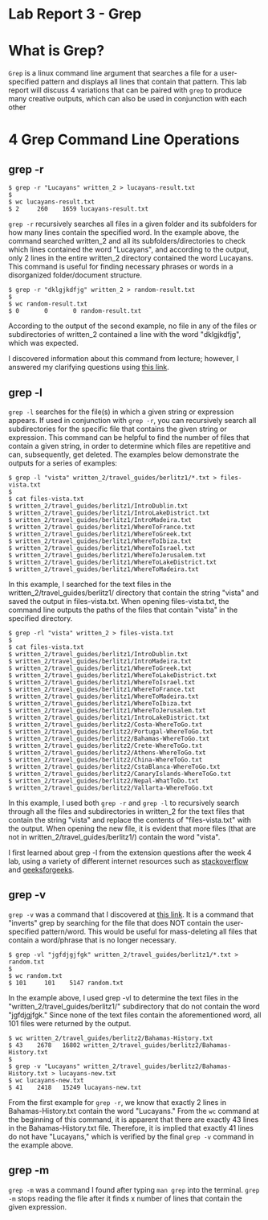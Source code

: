 # Lab Report 3 - Grep 

# What is Grep?

`Grep` is a linux command line argument that searches a file for a user-specified pattern and displays all lines that contain that pattern. This lab report will discuss 4 variations that can be paired with `grep` to produce many creative outputs, which can also be used in conjunction with each other

# 4 Grep Command Line Operations

## grep -r 

```
$ grep -r "Lucayans" written_2 > lucayans-result.txt
$
$ wc lucayans-result.txt
$ 2     260    1659 lucayans-result.txt
```
`grep -r` recursively searches all files in a given folder and its subfolders for how many lines contain the specified word. In the example above, the command searched written_2 and all its subfolders/directories to check which lines contained the word "Lucayans", and according to the output, only 2 lines in the entire written_2 directory contained the word Lucayans. This command is useful for finding necessary phrases or words in a disorganized folder/document structure. 

```
$ grep -r "dklgjkdfjg" written_2 > random-result.txt
$
$ wc random-result.txt
$ 0       0       0 random-result.txt
```
According to the output of the second example, no file in any of the files or subdirectories of written_2 contained a line with the word "dklgjkdfjg", which was expected. 

I discovered information about this command from lecture; however, I answered my clarifying questions using [this link](https://stackoverflow.com/questions/1987926/how-do-i-recursively-grep-all-directories-and-subdirectories). 

## grep -l

`grep -l` searches for the file(s) in which a given string or expression appears. If used in conjunction with `grep -r`, you can recursively search all subdirectories for the specific file that contains the given string or expression. This command can be helpful to find the number of files that contain a given string, in order to determine which files are repetitive and can, subsequently, get deleted. The examples below demonstrate the outputs for a series of examples: 

```
$ grep -l "vista" written_2/travel_guides/berlitz1/*.txt > files-vista.txt
$
$ cat files-vista.txt
$ written_2/travel_guides/berlitz1/IntroDublin.txt
$ written_2/travel_guides/berlitz1/IntroLakeDistrict.txt
$ written_2/travel_guides/berlitz1/IntroMadeira.txt
$ written_2/travel_guides/berlitz1/WhereToFrance.txt
$ written_2/travel_guides/berlitz1/WhereToGreek.txt
$ written_2/travel_guides/berlitz1/WhereToIbiza.txt
$ written_2/travel_guides/berlitz1/WhereToIsrael.txt
$ written_2/travel_guides/berlitz1/WhereToJerusalem.txt
$ written_2/travel_guides/berlitz1/WhereToLakeDistrict.txt
$ written_2/travel_guides/berlitz1/WhereToMadeira.txt
```
In this example, I searched for the text files in the written_2/travel_guides/berlitz1/ directory that contain the string "vista" and saved the output in files-vista.txt. When opening files-vista.txt, the command line outputs the paths of the files that contain "vista" in the specified directory. 

```
$ grep -rl "vista" written_2 > files-vista.txt
$
$ cat files-vista.txt
$ written_2/travel_guides/berlitz1/IntroDublin.txt
$ written_2/travel_guides/berlitz1/IntroMadeira.txt
$ written_2/travel_guides/berlitz1/WhereToGreek.txt
$ written_2/travel_guides/berlitz1/WhereToLakeDistrict.txt
$ written_2/travel_guides/berlitz1/WhereToIsrael.txt
$ written_2/travel_guides/berlitz1/WhereToFrance.txt
$ written_2/travel_guides/berlitz1/WhereToMadeira.txt
$ written_2/travel_guides/berlitz1/WhereToIbiza.txt
$ written_2/travel_guides/berlitz1/WhereToJerusalem.txt
$ written_2/travel_guides/berlitz1/IntroLakeDistrict.txt
$ written_2/travel_guides/berlitz2/Costa-WhereToGo.txt
$ written_2/travel_guides/berlitz2/Portugal-WhereToGo.txt
$ written_2/travel_guides/berlitz2/Bahamas-WhereToGo.txt
$ written_2/travel_guides/berlitz2/Crete-WhereToGo.txt
$ written_2/travel_guides/berlitz2/Athens-WhereToGo.txt
$ written_2/travel_guides/berlitz2/China-WhereToGo.txt
$ written_2/travel_guides/berlitz2/CstaBlanca-WhereToGo.txt
$ written_2/travel_guides/berlitz2/CanaryIslands-WhereToGo.txt
$ written_2/travel_guides/berlitz2/Nepal-WhatToDo.txt
$ written_2/travel_guides/berlitz2/Vallarta-WhereToGo.txt
```
In this example, I used both `grep -r` and `grep -l` to recursively search through all the files and subdirectories in written_2 for the text files that contain the string "vista" and replace the contents of "files-vista.txt" with the output. When opening the new file, it is evident that more files (that are not in written_2/travel_guides/berlitz1/) contain the word "vista". 

I first learned about grep -l from the extension questions after the week 4 lab, using a variety of different internet resources such as [stackoverflow](https://stackoverflow.com/) and [geeksforgeeks](https://www.geeksforgeeks.org/).

## grep -v

`grep -v` was a command that I discovered at [this link](https://www.redhat.com/sysadmin/find-text-files-using-grep). It is a command that "inverts" grep by searching for the file that does NOT contain the user-specified pattern/word. This would be useful for mass-deleting all files that contain a word/phrase that is no longer necessary. 

```
$ grep -vl "jgfdjgjfgk" written_2/travel_guides/berlitz1/*.txt > random.txt
$
$ wc random.txt
$ 101     101    5147 random.txt
```
In the example above, I used grep -vl to determine the text files in the "written_2/travel_guides/berlitz1/" subdirectory that do not contain the word "jgfdjgjfgk." Since none of the text files contain the aforementioned word, all 101 files were returned by the output. 

```
$ wc written_2/travel_guides/berlitz2/Bahamas-History.txt
$ 43    2678   16802 written_2/travel_guides/berlitz2/Bahamas-History.txt
$
$ grep -v "Lucayans" written_2/travel_guides/berlitz2/Bahamas-History.txt > lucayans-new.txt
$ wc lucayans-new.txt
$ 41    2418   15249 lucayans-new.txt
```
From the first example for `grep -r`, we know that exactly 2 lines in Bahamas-History.txt contain the word "Lucayans." From the `wc` command at the beginning of this command, it is apparent that there are exactly 43 lines in the Bahamas-History.txt file. Therefore, it is implied that exactly 41 lines do not have "Lucayans," which is verified by the final `grep -v` command in the example above. 

## grep -m
`grep -m` was a command I found after typing `man grep` into the terminal. 
`grep -m` stops reading the file after it finds x number of lines that contain the given expression.
